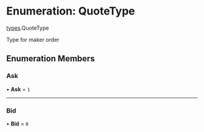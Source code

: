 # Enumeration: QuoteType

[types](../modules/types.md).QuoteType

Type for maker order

## Enumeration Members

### Ask

• **Ask** = ``1``

___

### Bid

• **Bid** = ``0``
